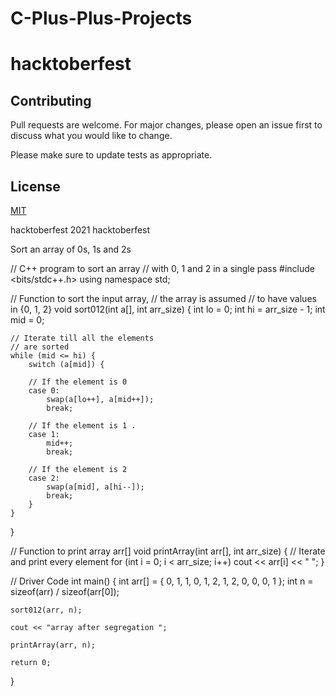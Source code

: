 # C-Plus-Plus-Projects
# hacktoberfest

## Contributing
Pull requests are welcome. For major changes, please open an issue first to discuss what you would like to change.

Please make sure to update tests as appropriate.

## License
[MIT](https://choosealicense.com/licenses/mit/)

hacktoberfest 2021
hacktoberfest

Sort an array of 0s, 1s and 2s

// C++ program to sort an array
// with 0, 1 and 2 in a single pass
#include <bits/stdc++.h>
using namespace std;

// Function to sort the input array,
// the array is assumed
// to have values in {0, 1, 2}
void sort012(int a[], int arr_size)
{
	int lo = 0;
	int hi = arr_size - 1;
	int mid = 0;

	// Iterate till all the elements
	// are sorted
	while (mid <= hi) {
		switch (a[mid]) {

		// If the element is 0
		case 0:
			swap(a[lo++], a[mid++]);
			break;

		// If the element is 1 .
		case 1:
			mid++;
			break;

		// If the element is 2
		case 2:
			swap(a[mid], a[hi--]);
			break;
		}
	}
}

// Function to print array arr[]
void printArray(int arr[], int arr_size)
{
	// Iterate and print every element
	for (int i = 0; i < arr_size; i++)
		cout << arr[i] << " ";
}

// Driver Code
int main()
{
	int arr[] = { 0, 1, 1, 0, 1, 2, 1, 2, 0, 0, 0, 1 };
	int n = sizeof(arr) / sizeof(arr[0]);

	sort012(arr, n);

	cout << "array after segregation ";

	printArray(arr, n);

	return 0;
}


